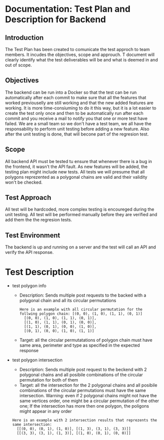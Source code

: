 # Documentation: Test Plan and Description for Backend

## Introduction

The Test Plan has been created to comunicate the test approch to team members. It incudes the objectives, scope and approuch. T document will clearly identify what the test deliverables will be and what is deemed in and out of scope.

## Objectives

The backend can be run into a Docker so that the test can be run automatically after each commit to make sure that all the features that worked previouselly are still working and that the new added features are working. It is more time-consiuming to do it this way, but it is a lot easier to create the test only once and then to be automatically run after each commit and you receive a mail to notify you that one or more test have failed. We are a small team so we don't have a test team, we all have the responsability to perform unit testing before adding a new feature. Also after the unit testing is done, that will becone part of the regresion test.

## Scope

All backend API must be tested tu ensure that whenever there is a bug in the frontend, it wasn't the API fault.
As new features will be added, the testing plan might include new tests.
All tests we will presume that all polygons reprezented as a polygonal chains are valid and their validity won't be checked.

## Test Approach
All test will be hardcoded, more complex testing is encoureged during the unit testing.
All test will be performed manually before they are verified and add them the the regresion tests.

## Test Environment

The backend is up and running on a server and the test will call an API and verify the API response.

# Test Description

- test polygon info
  - Description: Sends multiple post requests to the backed with a polygonal chain and all its circular permutations 
    ```
    Here is an example with all circular permutation for the follwing polygon chain: [(0, 0), (1, 0), (1, 1), (0, 1)]
      [(0, 0), (1, 0), (1, 1), (0, 1)], 
      [(1, 0), (1, 1), (0, 1), (0, 0)],  
      [(1, 1), (0, 1), (0, 0), (1, 0)],  
      [(0, 1), (0, 0), (1, 0), (1, 1)]
    ```
  - Target: all the circular permutatations of polygon chain must have same area, perimeter and type as specified in the expected response
  
- test polygon intersection
  - Description: Sends multiple post request to the beckend with 2 polygonal chains and all posibile combinations of the circular permutation for both of them
  - Target: all the intersection for the 2 polygonal chains and all posibile combinations of the circular permutations must have the same intersection. Warning: even if 2 polygonal chains might not have the same vertices order, one might be a circular permutation of the other one; If the intersection has more then one polygon, the poligons might appear in any order
  ```
  Here is an example with 2 intersection results that reprezents the same intersection:
    [[(0, 0), (0, 1), (1, 0)], [(1, 3), (3, 1), (3, 3)]]
    [[(3, 3), (3, 1), (1, 3)], [(1, 0), (0, 1), (0, 0)]]
  ```
